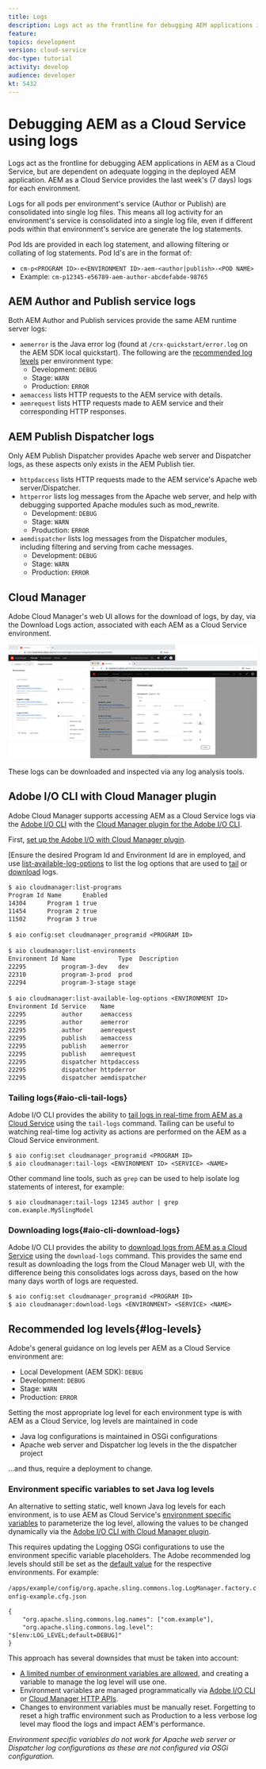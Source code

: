 ```yaml
---
title: Logs
description: Logs act as the frontline for debugging AEM applications in AEM as a Cloud Service, but are dependent on adequate logging in the deployed AEM application. AEM as a Cloud Service provides the last week's (7 days) logs for each environment.
feature: 
topics: development
version: cloud-service
doc-type: tutorial
activity: develop
audience: developer
kt: 5432
---
```


# Debugging AEM as a Cloud Service using logs

Logs act as the frontline for debugging AEM applications in AEM as a Cloud Service, but are dependent on adequate logging in the deployed AEM application. AEM as a Cloud Service provides the last week's (7 days) logs for each environment.

Logs for all pods per environment's service (Author or Publish) are consolidated into single log files. This means all log activity for an environment's service is consolidated into a single log file, even if different pods within that environment's service are generate the log statements.

Pod Ids are provided in each log statement, and allowing filtering or collating of log statements. Pod Id's are in the format of:

+ `cm-p<PROGRAM ID>-e<ENVIRONMENT ID>-aem-<author|publish>-<POD NAME>`
+ Example: `cm-p12345-e56789-aem-author-abcdefabde-98765`

## AEM Author and Publish service logs

Both AEM Author and Publish services provide the same AEM runtime server logs:

+ `aemerror` is the Java error log (found at `/crx-quickstart/error.log` on the AEM SDK local quickstart). The following are the [recommended log levels](#log-levels) per environment type:
   + Development: `DEBUG`
   + Stage: `WARN`
   + Production: `ERROR`
+ `aemaccess` lists HTTP requests to the AEM service with details.
+ `aemrequest` lists HTTP requests made to AEM service and their corresponding HTTP responses.

## AEM Publish Dispatcher logs

Only AEM Publish Dispatcher provides Apache web server and Dispatcher logs, as these aspects only exists in the AEM Publish tier.

+ `httpdaccess` lists HTTP requests made to the AEM service's Apache web server/Dispatcher.
+ `httperror`  lists log messages from the Apache web server, and help with debugging supported Apache modules such as mod_rewrite.
  + Development: `DEBUG`
  + Stage: `WARN`
  + Production: `ERROR`
+ `aemdispatcher` lists log messages from the Dispatcher modules, including filtering and serving from cache messages.
  + Development: `DEBUG`
  + Stage: `WARN`
  + Production: `ERROR`
        
## Cloud Manager

Adobe Cloud Manager's web UI allows for the download of logs, by day, via the Download Logs action, associated with each AEM as a Cloud Service environment.

![Cloud Manager - Download Logs](./assets/logs/download-logs.png)

These logs can be downloaded and inspected via any log analysis tools. 

## Adobe I/O CLI with Cloud Manager plugin

Adobe Cloud Manager supports accessing AEM as a Cloud Service logs via the [Adobe I/O CLI](https://github.com/adobe/aio-cli) with the [Cloud Manager plugin for the Adobe I/O CLI](https://github.com/adobe/aio-cli-plugin-cloudmanager).

First, [set up the Adobe I/O with Cloud Manager plugin](../../local-development-environment/development-tools.md#aio-cli).

[Ensure the desired Program Id and Environment Id are in employed, and use [list-available-log-options](https://github.com/adobe/aio-cli-plugin-cloudmanager#aio-cloudmanagerlist-available-log-options-environmentid) to list the log options that are used to [tail](#aio-cli-tail-logs) or [download](#aio-cli-download-logs) logs.

```
$ aio cloudmanager:list-programs
Program Id Name      Enabled 
14304      Program 1 true    
11454      Program 2 true 
11502      Program 3 true    

$ aio config:set cloudmanager_programid <PROGRAM ID>

$ aio cloudmanager:list-environments        
Environment Id Name            Type  Description 
22295          program-3-dev   dev               
22310          program-3-prod  prod              
22294          program-3-stage stage   

$ aio cloudmanager:list-available-log-options <ENVIRONMENT ID>
Environment Id Service    Name          
22295          author     aemaccess     
22295          author     aemerror      
22295          author     aemrequest    
22295          publish    aemaccess     
22295          publish    aemerror      
22295          publish    aemrequest    
22295          dispatcher httpdaccess   
22295          dispatcher httpderror    
22295          dispatcher aemdispatcher 
```

### Tailing logs{#aio-cli-tail-logs}

Adobe I/O CLI provides the ability to [tail logs in real-time from AEM as a Cloud Service](https://github.com/adobe/aio-cli-plugin-cloudmanager#aio-cloudmanagertail-log-environmentid-service-name) using the `tail-logs` command. Tailing can be useful to watching real-time log activity as actions are performed on the AEM as a Cloud Service environment.

```
$ aio config:set cloudmanager_programid <PROGRAM ID>
$ aio cloudmanager:tail-logs <ENVIRONMENT ID> <SERVICE> <NAME>
```

Other command line tools, such as `grep` can be used to help isolate log statements of interest, for example:

```
$ aio cloudmanager:tail-logs 12345 author | grep com.example.MySlingModel
```

### Downloading logs{#aio-cli-download-logs}

Adobe I/O CLI provides the ability to [download logs from AEM as a Cloud Service](https://github.com/adobe/aio-cli-plugin-cloudmanager#aio-cloudmanagerdownload-logs-environmentid-service-name-days) using the `download-logs` command. This provides the same end result as downloading the logs from the Cloud Manager web UI, with the difference being this consolidates logs across days, based on the how many days worth of logs are requested.

```
$ aio config:set cloudmanager_programid <PROGRAM ID>
$ aio cloudmanager:download-logs <ENVIRONMENT> <SERVICE> <NAME>
```

## Recommended log levels{#log-levels}

Adobe's general guidance on log levels per AEM as a Cloud Service environment are:

+ Local Development (AEM SDK): `DEBUG`
+ Development: `DEBUG`
+ Stage: `WARN` 
+ Production: `ERROR`

Setting the most appropriate log level for each environment type is with AEM as a Cloud Service, log levels are maintained in code

+ Java log configurations is maintained in OSGi configurations
+ Apache web server and Dispatcher log levels in the the dispatcher project

...and thus, require a deployment to change.

### Environment specific variables to set Java log levels

An alternative to setting static, well known Java log levels for each environment, is to use AEM as Cloud Service's [environment specific variables](https://docs.adobe.com/content/help/en/experience-manager-cloud-service/implementing/deploying/configuring-osgi.html#environment-specific-configuration-values) to parameterize the log level, allowing the values to be changed dynamically via the [Adobe I/O CLI with Cloud Manager plugin](#aio-cli).

This requires updating the Logging OSGi configurations to use the environment specific variable placeholders. The Adobe recommended log levels should still be set as the [default value](https://docs.adobe.com/content/help/en/experience-manager-cloud-service/implementing/deploying/configuring-osgi.html#default-values) for the respective environments. For example:

`/apps/example/config/org.apache.sling.commons.log.LogManager.factory.config-example.cfg.json`

```
{
    "org.apache.sling.commons.log.names": ["com.example"],
    "org.apache.sling.commons.log.level": "$[env:LOG_LEVEL;default=DEBUG]"
}
```

This approach has several downsides that must be taken into account:

+ [A limited number of environment variables are allowed](https://docs.adobe.com/content/help/en/experience-manager-cloud-service/implementing/deploying/configuring-osgi.html#number-of-variables), and creating a variable to manage the log level will use one.
+ Environment variables are managed programmatically via [Adobe I/O CLI](https://github.com/adobe/aio-cli-plugin-cloudmanager#aio-cloudmanagerset-environment-variables-environmentid) or [Cloud Manager HTTP APIs](https://docs.adobe.com/content/help/en/experience-manager-cloud-service/implementing/deploying/configuring-osgi.html#cloud-manager-api-format-for-setting-properties).
+ Changes to environment variables must be manually reset. Forgetting to reset a high traffic environment such as Production to a less verbose log level may flood the logs and impact AEM's performance.

_Environment specific variables do not work for Apache web server or Dispatcher log configurations as these are not configured via OSGi configuration._